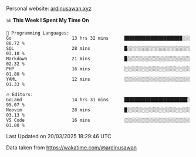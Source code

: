 Personal website: [ardinusawan.xyz](https://ardinusawan.xyz)

<!--START_SECTION:waka-->
📊 **This Week I Spent My Time On** 

```text
💬 Programming Languages: 
Go                       13 hrs 32 mins      ██████████████████████░░░   88.72 % 
SQL                      28 mins             █░░░░░░░░░░░░░░░░░░░░░░░░   03.10 % 
Markdown                 21 mins             █░░░░░░░░░░░░░░░░░░░░░░░░   02.32 % 
PHP                      16 mins             ░░░░░░░░░░░░░░░░░░░░░░░░░   01.80 % 
YAML                     12 mins             ░░░░░░░░░░░░░░░░░░░░░░░░░   01.33 % 

🔥 Editors: 
GoLand                   14 hrs 31 mins      ████████████████████████░   95.07 % 
Neovim                   28 mins             █░░░░░░░░░░░░░░░░░░░░░░░░   03.13 % 
VS Code                  16 mins             ░░░░░░░░░░░░░░░░░░░░░░░░░   01.80 % 
```


 Last Updated on 20/03/2025 18:29:46 UTC
<!--END_SECTION:waka-->
Data taken from https://wakatime.com/@ardinusawan
